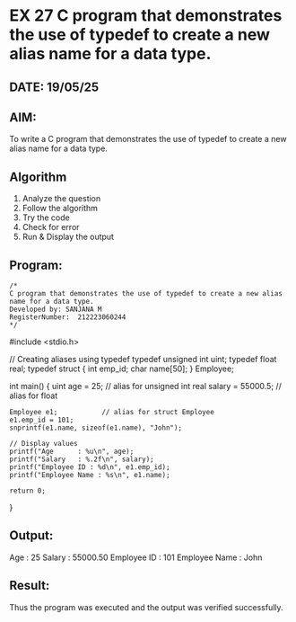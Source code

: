 # EX 27 C program that demonstrates the use of typedef to create a new alias name for a data type.
## DATE: 19/05/25
## AIM:
To write a C program that demonstrates the use of typedef to create a new alias name for a data type.

## Algorithm
1. Analyze the question
2. Follow the algorithm
3. Try the code
4.  Check for error
5. Run & Display the output

## Program:
```
/*
C program that demonstrates the use of typedef to create a new alias name for a data type.
Developed by: SANJANA M
RegisterNumber:  212223060244
*/
```
#include <stdio.h>

// Creating aliases using typedef
typedef unsigned int uint;
typedef float real;
typedef struct {
    int emp_id;
    char name[50];
} Employee;

int main() {
    uint age = 25;         // alias for unsigned int
    real salary = 55000.5; // alias for float

    Employee e1;           // alias for struct Employee
    e1.emp_id = 101;
    snprintf(e1.name, sizeof(e1.name), "John");

    // Display values
    printf("Age      : %u\n", age);
    printf("Salary   : %.2f\n", salary);
    printf("Employee ID : %d\n", e1.emp_id);
    printf("Employee Name : %s\n", e1.name);

    return 0;
}


## Output:

Age      : 25
Salary   : 55000.50
Employee ID : 101
Employee Name : John


## Result:
Thus the program was executed and the output was verified successfully.
